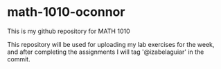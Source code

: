 # math-1010-oconnor

This is my github repository for MATH 1010

This repository will be used for uploading my lab exercises for the week, and after completing the assignments I will tag '@izabelaguiar' in the commit. 

